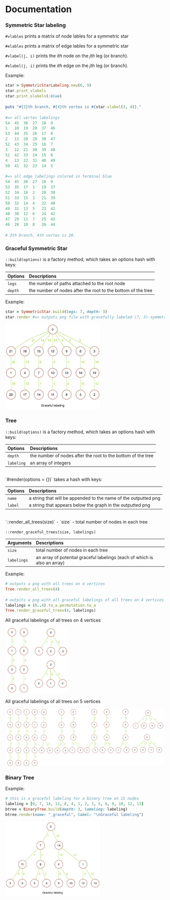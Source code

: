 # Documentation

### Symmetric Star labeling

`#vlables` prints a matrix of node lables for a symmetric star

`#elables` prints a matrix of edge lables for a symmetric star

`#vlabel(j, i)` prints the *ith* node on the *jth* leg (or branch).

`#elabel(j, i)` prints the *ith* edge on the *jth* leg (or branch).

<!-- | Methods | Outpits |
|:--------|:-------------|
| `#vlables` | prints a matrix of node lables for a symmetric star |
| `#elables` | prints a matrix of edge lables for a symmetric star |
| `#vlabel(j, i)` | prints the *ith* node on the *jth* leg (or branch). |
| `#elabel(j, i)` | prints the *ith* edge on the *jth* leg (or branch). | -->

Example:

```ruby
star = SymmetricStarLabeling.new(6, 9)
star.print_vlabels
star.print_elabels(:blue)

puts "#{3}th branch, #{4}th vertex is #{star.vlabel(3, 4)}."

#=> all vertex labelings
54	45	36	27	18	9
1	10	19	28	37	46
53	44	35	26	17	8
2	11	20	29	38	47
52	43	34	25	16	7
3	12	21	30	39	48
51	42	33	24	15	6
4	13	22	31	40	49
50	41	32	23	14	5

#=> all edge labelings colored in terminal blue
54	45	36	27	18	9
53	35	17	1	19	37
52	34	16	2	20	38
51	33	15	3	21	39
50	32	14	4	22	40
49	31	13	5	23	41
48	30	12	6	24	42
47	29	11	7	25	43
46	28	10	8	26	44

# 3th branch, 4th vertex is 20.
```

### Graceful Symmetric Star

`::build(options)` is a factory method, which takes an options hash with keys:

| Options | Descriptions |
|:--------|:-------------|
| `legs` | the number of paths attached to the root node |
| `depth` | the number of nodes after the root to the bottom of the tree |

Example:

```ruby
star = SymmetricStar.build(legs: 7, depth: 3)
star.render #=> outputs png file with gracefully labeled (7, 3)-symmetric star
```

<img src="graph_images/73_symmetric_star.png" width="300">

### Tree

`::build(options)` is a factory method, which takes an options hash with keys:

| Options | Descriptions |
|:--------|:-------------|
|`depth` | the number of nodes after the root to the bottom of the tree |
|`labeling` | an array of integers |

<br>
`#render(options = {})` takes a hash with keys:

| Options | Descriptions |
|:--------|:-------------|
| `name` | a string that will be appended to the name of the outputted png |
| `label` | a string that appears below the graph in the outputted png |

<br>
`::render_all_trees(size)`
- `size` - total number of nodes in each tree

`::render_graceful_trees(size, labelings)`

| Arguments | Descriptions |
|:--------|:-------------|
| `size` | total number of nodes in each tree |
| `labelings` | an array of potential graceful labelings (each of which is also an array) |

Example:

```ruby
# outputs a png with all trees on 4 vertices
Tree.render_all_trees(4)

# outpits a png with all graceful labelings of all trees on 4 vertices
labelings = (0..4).to_a.permutation.to_a
Tree.render_graceful_trees(4, labelings)
```

All graceful labelings of all trees on 4 vertices

<img src="graph_images/4v_all.png" width="200">

All graceful labelings of all trees on 5 vertices

![5v_all][5v_all]

### Binary Tree

Example:

```ruby
# this is a graceful labeling for a binary tree on 15 nodes
labeling = [0, 7, 14, 11, 8, 4, 1, 2, 3, 5, 6, 9, 10, 12, 13]
btree = BinaryTree.build(depth: 3, labeling: labeling)
btree.render(name: "_graceful", label: "\nGraceful labeling")
```

<img src="graph_images/btree_depth_3_graceful.png" width="300">








[4v_all]: ./graph_images/4v_all.png
[5v_all]: ./graph_images/5v_all.png
